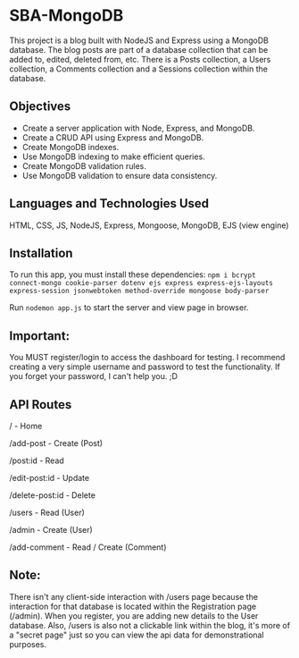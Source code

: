 # SBA-MongoDB

This project is a blog built with NodeJS and Express using a MongoDB database. The blog posts are part of a database collection that can be added to, edited, deleted from, etc. There is a Posts collection, a Users collection, a Comments collection and a Sessions collection within the database.

## Objectives 
- Create a server application with Node, Express, and MongoDB.
- Create a CRUD API using Express and MongoDB.
- Create MongoDB indexes.
- Use MongoDB indexing to make efficient queries.
- Create MongoDB validation rules.
- Use MongoDB validation to ensure data consistency.

## Languages and Technologies Used
HTML, CSS, JS, NodeJS, Express, Mongoose, MongoDB, EJS (view engine)

## Installation
To run this app, you must install these dependencies:
`npm i bcrypt connect-mongo cookie-parser dotenv ejs express express-ejs-layouts express-session jsonwebtoken method-override mongoose body-parser`

Run `nodemon app.js` to start the server and view page in browser.

## Important:
You MUST register/login to access the dashboard for testing. I recommend creating a very simple username and password to test the functionality. If you forget your password, I can't help you. ;D

## API Routes
/ - Home

/add-post - Create (Post)

/post:id - Read

/edit-post:id - Update

/delete-post:id - Delete

/users - Read (User)

/admin - Create (User)

/add-comment - Read / Create (Comment)



## Note:
There isn't any client-side interaction with /users page because the interaction for that database is located within the Registration page (/admin). When you register, you are adding new details to the User database. Also, /users is also not a clickable link within the blog, it's more of a "secret page" just so you can view the api data for demonstrational purposes.